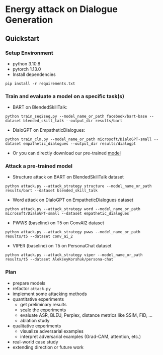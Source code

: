 # Energy attack on Dialogue Generation

## Quickstart

### Setup Environment
- python 3.10.8
- pytorch 1.13.0
- Install dependencies
```
pip install -r requirements.txt
```

### Train and evaluate a model on a specific task(s)

- BART on BlendedSkillTalk:
```
python train_seq2seq.py --model_name_or_path facebook/bart-base --dataset blended_skill_talk --output_dir results/bart
```
- DialoGPT on EmpatheticDialogues:
```
python train_clm.py --model_name_or_path microsoft/DialoGPT-small --dataset empathetic_dialogues --output_dir results/dialogpt
```
- Or you can directly download our pre-trained [model](https://drive.google.com/drive/folders/1rWexrwHCgCFYiNVk2yFKSI8iV8baWfFt?usp=sharing) 

### Attack a pre-trained model
- Structure attack on BART on BlendedSkillTalk dataset
```
python attack.py --attack_strategy structure --model_name_or_path results/bart --dataset blended_skill_talk
```
- Word attack on DialoGPT on EmpatheticDialogues dataset 
```
python attack.py --attack_strategy word --model_name_or_path microsoft/DialoGPT-small --dataset empathetic_dialogues
```
- PWWS (baseline) on T5 on ConvAI2 dataset
```
python attack.py --attack_strategy pwws --model_name_or_path results/t5 --dataset conv_ai_2
```
- VIPER (baseline) on T5 on PersonaChat dataset
```
python attack.py --attack_strategy viper --model_name_or_path results/t5 --dataset AlekseyKorshuk/persona-chat
```
### Plan
- prepare models
- refactor ```attack.py```
- implement some attacking methods
- quantitative experiments
  - get preliminary results
  - scale the experiments
  - evaluate ASR, BLEU, Perplex, distance metrics like SSIM, FID, ...
  - ablation study
- qualitative experiments
  - visualize adversarial examples
  - interpret adversarial examples (Grad-CAM, attention, etc.)
- real-world case study
- extending direction or future work

<!-- 
### Course Project
[Report](https://www.overleaf.com/read/cvvhfbrykfcr)

[Slides](https://github.com/yul091/QASlow/raw/main/course_project/Presentation.pptx) -->
